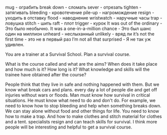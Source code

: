 mug - ограбить
break down - сломать
sever - отрезать
tighten - затягивать
bleeding - кровотечение
pile-up - нагромождение
resign - уходить в отставку
flood - наводнение
wristwatch - наручные часы
trap - ловушка
stitch - шить
raft - плот
trigger - курок
It was out of the ordinary - Это было необычно.
It was a one-in-a-million chance - Это был шанс один на миллион
unheard - неслыханный
unlikely - вряд ли
it’s not the first time - это не в первый раз
I’m not all that surprised - Я не так уж удивлен.



You are a trainer at a Survival School. Plan a survival course.

What is the course called and what are the aims?
When does it take place and how much is it?
How long is it?
What knowledge and skills will the trainee have obtained after the course?


People think that they live in safe and nothing happened with them.
But we know what break cars and plans. 
every day a lot of people die and get off injuries without wars or floods.
Man must know how survival in critical situations.
He must know what need to do and don't do.
For example, we need to know how to stop bleeding and help when something breaks down.
We can stay alone without food and other things for life. You need to know how to make a trap.
And how to make clothes and stitch material for clothes and a tent.
specialists resign and can teach skills for survival.
I think more people will be interesting and helpful to get a survival course.



